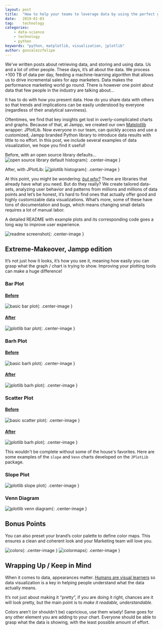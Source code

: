 ```yaml
---
layout: post
title:  "How to help your teams to leverage data by using the perfect graphs."
date:   2019-01-03
tag:    technology
categories:
    - data-science
    - technology
    - python
keywords: "python, matplotlib, visualization, jplotlib"
author: gonzalezzfelipe
---
```


<!--excerpt.start-->

We’ve written posts about retrieving data, and storing and using data. Us and
a lot of other people. These days, it’s all about the data. We process +100 TB
of data per day, feeding a machine-learning algorithm that allows us to drive
incremental sales for app marketers. Data makes the performance marketing world
go round. There is however one point about data that few people in the industry
are talking about…

It has to do with how you present data. How do you share data with others so
that trends and implications can be easily understood by everyone (regardless
  of their analytical savviness).

Oftentimes, we find that key insights get lost in overly-complicated charts
and graphs. Because of that, at Jampp, we created our own
[Matplotlib](https://matplotlib.org/) wrapper: JPlotLib. Now everyone in our
team, can quickly access and use a customized, Jampp branded Python library to
introduce data results with little to no effort. In this post, we include
several examples of data visualization, we hope you find it useful!

<!--excerpt.end-->

Before, with an open source library defaults...
![ open source library default histogram ]({{site.url}}/assets/images/jplotlib/old_histogram.png){: .center-image }

After, with JPlotLib:
![ jplotlib histogram ]({{site.url}}/assets/images/jplotlib/histogram.png){: .center-image }

At this point, you might be wondering:
[_but why?_](https://media.giphy.com/media/1M9fmo1WAFVK0/giphy.gif) There are
libraries that already have what you need. But do they really? We create
tailored data-sets, analyzing user behavior and patterns from millions and
millions of data points and let’s be honest, it’s hard to find ones that
actually offer good and highly customizable data visualizations. What’s more,
some of these have tons of documentation and bugs, which means changing small
details requires a lot of manual labor.

A detailed README with example plots and its corresponding code goes a long
way to improve user experience.

![ readme screenshot ]({{site.url}}/assets/images/jplotlib/readme.png){: .center-image }

## Extreme-Makeover, Jampp edition

It’s not just how it looks, it’s how you see it, meaning how easily you can
grasp what the graph / chart is trying to show. Improving your plotting tools
can make a huge difference!

### Bar Plot

#### [Before](https://media.giphy.com/media/3oEjHLIKODQJeCtEic/giphy.gif)
![ basic bar plot ]({{site.url}}/assets/images/jplotlib/old_bar.png){: .center-image }

#### [After](https://gph.is/1POdqLV)
![ jplotlib bar plot ]({{site.url}}/assets/images/jplotlib/bar.png){: .center-image }

### Barh Plot

#### [Before](https://gph.is/2q2PjzG)
![ basic barh plot ]({{site.url}}/assets/images/jplotlib/old_barh.png){: .center-image }

#### [After](https://gph.is/1XASFqw)
![ jplotlib barh plot ]({{site.url}}/assets/images/jplotlib/barh.png){: .center-image }

### Scatter Plot

#### [Before](https://media.giphy.com/media/l1J9IcUl8ttRzrQju/giphy.gif)
![ basic scatter plot ]({{site.url}}/assets/images/jplotlib/old_scatter.png){: .center-image }

#### [After](https://gph.is/2d7Vro9)
![ jplotlib barh plot ]({{site.url}}/assets/images/jplotlib/scatter.png){: .center-image }


This wouldn't be complete without some of the house's favorites. Here are some
examples of the `slope` and `Venn` charts developed on the `JPlotLib` package.

### Slope Plot
![ jplotlib slope plot ]({{site.url}}/assets/images/jplotlib/slope.png){: .center-image }

### Venn Diagram
![ jplotlib venn diagram ]({{site.url}}/assets/images/jplotlib/venn.png){: .center-image }


## Bonus Points

You can also preset your brand’s color palette to define color maps.
This ensures a clean and coherent look and your Marketing team will love you.

![ colors ]({{site.url}}/assets/images/jplotlib/colors.png){: .center-image }
![ colormaps ]({{site.url}}/assets/images/jplotlib/colormaps.png){: .center-image }

## Wrapping Up / Keep in Mind

When it comes to data, appearances matter.
[Humans are visual learners](https://thenextweb.com/dd/2014/05/21/importance-visual-content-deliver-effectively/)
so data visualization is a key in helping people understand what the data
actually means.

It’s not just about making it “pretty”, if you are doing it right, chances are
it will look pretty, but the main point is to *make it readable,
understandable.*

Colors aren’t (or shouldn’t be) capricious, use them wisely! Same goes for any
other element you are adding to your chart. Everyone should be able to grasp
what the data is showing, with the least possible amount of effort.

